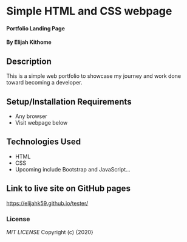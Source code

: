 # Simple HTML and CSS webpage
#### Portfolio Landing Page
#### By **Elijah Kithome**
## Description
This is a simple web portfolio to showcase my journey and work done toward becoming a developer.
## Setup/Installation Requirements
* Any browser
* Visit webpage below

## Technologies Used
* HTML
* CSS
* Upcoming include Bootstrap and JavaScript...

## Link to live site on GitHub pages
https://elijahk59.github.io/tester/

### License
*MIT LICENSE*
Copyright (c) {2020} 
